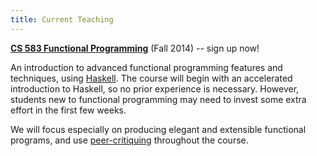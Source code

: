 ```yaml
---
title: Current Teaching
---
```


**[CS 583 Functional Programming](teaching/cs583-fa14)** (Fall 2014) -- sign up now!

An introduction to advanced functional programming features and techniques,
using [Haskell](http://haskell.org). The course will begin with an accelerated
introduction to Haskell, so no prior experience is necessary. However, students
new to functional programming may need to invest some extra effort in the first
few weeks.

We will focus especially on producing elegant and extensible functional
programs, and use
[peer-critiquing](http://en.wikipedia.org/wiki/Peer_critique) throughout
the course.
